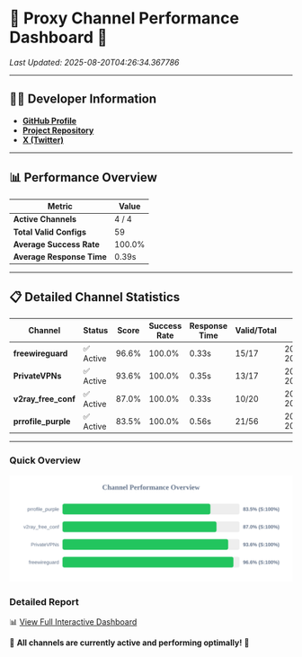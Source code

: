 # 🌟 Proxy Channel Performance Dashboard 🌟

_Last Updated: 2025-08-20T04:26:34.367786_

---

## 👩‍💻 Developer Information

- **[GitHub Profile](https://github.com/4n0nymou3)**  
- **[Project Repository](https://github.com/4n0nymou3/multi-proxy-config-fetcher)**  
- **[X (Twitter)](https://x.com/4n0nymou3)**  

---

## 📊 Performance Overview

| Metric                | Value       |
|-----------------------|-------------|
| **Active Channels**   | 4 / 4       |
| **Total Valid Configs** | 59          |
| **Average Success Rate** | 100.0%      |
| **Average Response Time** | 0.39s       |

---

## 📋 Detailed Channel Statistics

| Channel          | Status     | Score  | Success Rate | Response Time | Valid/Total | Last Success               |
|------------------|------------|--------|--------------|---------------|-------------|----------------------------|
| **freewireguard**  | ✅ Active  | 96.6%  | 100.0% | 0.33s         | 15/17       | 2025-08-20T04:26:34.366496 |
| **PrivateVPNs**  | ✅ Active  | 93.6%  | 100.0% | 0.35s         | 13/17       | 2025-08-20T04:26:34.012403 |
| **v2ray_free_conf**  | ✅ Active  | 87.0%  | 100.0% | 0.33s         | 10/20       | 2025-08-20T04:26:33.624913 |
| **prrofile_purple**  | ✅ Active  | 83.5%  | 100.0% | 0.56s         | 21/56       | 2025-08-20T04:26:33.226196 |

---

### Quick Overview
<div align="center">
  <a href="https://raw.githubusercontent.com/nullluser/NullRepo/refs/heads/main/assets/channel_stats_chart.svg">
    <img src="https://raw.githubusercontent.com/nullluser/NullRepo/refs/heads/main/assets/channel_stats_chart.svg" alt="Source Performance Statistics" width="800">
  </a>
</div>

### Detailed Report
📊 [View Full Interactive Dashboard](https://htmlpreview.github.io/?https://github.com/nullluser/NullRepo/blob/main/assets/performance_report.html)

🎉 **All channels are currently active and performing optimally!** 🎉
